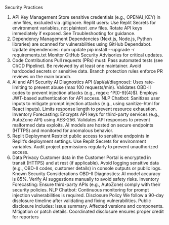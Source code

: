 Security Practices
1. API Key Management
Store sensitive credentials (e.g., OPENAI_KEY) in .env files, excluded via .gitignore.
Replit users: Use Replit Secrets for environment variables, not plaintext .env files.
Rotate API keys immediately if exposed. See Troubleshooting for guidance.
2. Dependency Management
Dependencies (Next.js, Node.js, Python libraries) are scanned for vulnerabilities using GitHub Dependabot.
Update dependencies:
npm update
pip install --upgrade -r requirements.txt
Monitor GitHub Security Advisories for critical updates.
3. Code Contributions
Pull requests (PRs) must:
Pass automated tests (see CI/CD Pipeline).
Be reviewed by at least one maintainer.
Avoid hardcoded secrets or sensitive data.
Branch protection rules enforce PR reviews on the main branch.
4. AI and API Security
AI Diagnostics API (/api/ai/diagnose):
Uses rate-limiting to prevent abuse (max 100 requests/min).
Validates OBD-II codes to prevent injection attacks (e.g., regex: ^P[0-9]{4}$).
Employs JWT-based authentication for API access.
NLP Chatbot:
Sanitizes user inputs to mitigate prompt injection attacks (e.g., using sanitize-html for React inputs).
Limits response length to prevent resource exhaustion.
Inventory Forecasting:
Encrypts API keys for third-party services (e.g., AutoZone API) using AES-256.
Validates API responses to prevent malformed data exploits.
AI models are hosted on secure endpoints (HTTPS) and monitored for anomalous behavior.
5. Replit Deployment
Restrict public access to sensitive endpoints in Replit’s deployment settings.
Use Replit Secrets for environment variables.
Audit project permissions regularly to prevent unauthorized access.
6. Data Privacy
Customer data in the Customer Portal is encrypted in transit (HTTPS) and at rest (if applicable).
Avoid logging sensitive data (e.g., OBD-II codes, customer details) in console outputs or public logs.
Known Security Considerations
OBD-II Diagnostics: AI model accuracy is 85%. Verify AI suggestions manually to avoid safety risks.
Inventory Forecasting: Ensure third-party APIs (e.g., AutoZone) comply with their security policies.
NLP Chatbot: Continuous monitoring for prompt injection vulnerabilities is required.
Disclosure Policy
We follow a 90-day disclosure timeline after validating and fixing vulnerabilities.
Public disclosure includes:
Issue summary.
Affected versions and components.
Mitigation or patch details.
Coordinated disclosure ensures proper credit for reporters
